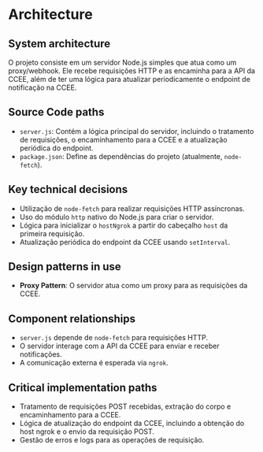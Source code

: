 # Architecture

## System architecture
O projeto consiste em um servidor Node.js simples que atua como um proxy/webhook. Ele recebe requisições HTTP e as encaminha para a API da CCEE, além de ter uma lógica para atualizar periodicamente o endpoint de notificação na CCEE.

## Source Code paths
- `server.js`: Contém a lógica principal do servidor, incluindo o tratamento de requisições, o encaminhamento para a CCEE e a atualização periódica do endpoint.
- `package.json`: Define as dependências do projeto (atualmente, `node-fetch`).

## Key technical decisions
- Utilização de `node-fetch` para realizar requisições HTTP assíncronas.
- Uso do módulo `http` nativo do Node.js para criar o servidor.
- Lógica para inicializar o `hostNgrok` a partir do cabeçalho `host` da primeira requisição.
- Atualização periódica do endpoint da CCEE usando `setInterval`.

## Design patterns in use
- **Proxy Pattern**: O servidor atua como um proxy para as requisições da CCEE.

## Component relationships
- `server.js` depende de `node-fetch` para requisições HTTP.
- O servidor interage com a API da CCEE para enviar e receber notificações.
- A comunicação externa é esperada via `ngrok`.

## Critical implementation paths
- Tratamento de requisições POST recebidas, extração do corpo e encaminhamento para a CCEE.
- Lógica de atualização do endpoint da CCEE, incluindo a obtenção do host ngrok e o envio da requisição POST.
- Gestão de erros e logs para as operações de requisição.